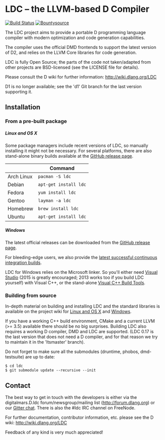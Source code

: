 LDC – the LLVM-based D Compiler
===============================

[![Build Status](https://travis-ci.org/ldc-developers/ldc.png?branch=master)][1]
[![Bountysource](https://www.bountysource.com/badge/tracker?tracker_id=283332)][3]

The LDC project aims to provide a portable D programming language
compiler with modern optimization and code generation capabilities.

The compiler uses the official DMD frontends to support the latest
version of D2, and relies on the LLVM Core libraries for code
generation.

LDC is fully Open Source; the parts of the code not taken/adapted from
other projects are BSD-licensed (see the LICENSE file for details).

Please consult the D wiki for further information:
http://wiki.dlang.org/LDC

D1 is no longer available; see the 'd1' Git branch for the last
version supporting it.


Installation
------------

### From a pre-built package

##### Linux and OS X

Some package managers include recent versions of LDC, so manually
installing it might not be necessary. For several platforms, there
are also stand-alone binary builds available at the
[GitHub release page](https://github.com/ldc-developers/ldc/releases).

|              | Command               |
| ------------ | --------------------- |
| Arch Linux   | `pacman -S ldc`       |
| Debian       | `apt-get install ldc` |
| Fedora       | `yum install ldc`     |
| Gentoo       | `layman -a ldc`       |
| Homebrew     | `brew install ldc`    |
| Ubuntu       | `apt-get install ldc` |

##### Windows

The latest official releases can be downloaded from the
[GitHub release page](https://github.com/ldc-developers/ldc/releases).

For bleeding-edge users, we also provide the
[latest successful continuous integration builds](https://github.com/ldc-developers/ldc/releases/tag/LDC-Win64-master).

LDC for Windows relies on the Microsoft linker. So you'll either need
[Visual Studio](https://www.visualstudio.com/en-us/downloads/download-visual-studio-vs.aspx)
(2015 is greatly encouraged; 2013 works too if you build LDC yourself)
with Visual C++, or the stand-alone
[Visual C++ Build Tools](http://landinghub.visualstudio.com/visual-cpp-build-tools).

### Building from source

In-depth material on building and installing LDC and the standard
libraries is available on the project wiki for
[Linux and OS X](http://wiki.dlang.org/Building_LDC_from_source) and
[Windows](http://wiki.dlang.org/Building_and_hacking_LDC_on_Windows_using_MSVC).

If you have a working C++ build environment, CMake and a current LLVM (>= 3.5)
available there should be no big surprises.
Building LDC also requires a working D compiler, DMD and LDC are supported.
(LDC 0.17 is the last version that does not need a D compiler,
and for that reason we try to maintain it in the 'ltsmaster' branch).

Do not forget to make sure all the submodules (druntime, phobos, dmd-testsuite)
are up to date:

    $ cd ldc
    $ git submodule update --recursive --init

Contact
-------

The best way to get in touch with the developers is either via the
digitalmars.D.ldc forum/newsgroup/mailing list
(http://forum.dlang.org) or our [Gitter chat](http://gitter.im/ldc-developers/main).
There is also the #ldc IRC channel on FreeNode.

For further documentation, contributor information, etc. please see
the D wiki: http://wiki.dlang.org/LDC

Feedback of any kind is very much appreciated!


[1]: https://travis-ci.org/ldc-developers/ldc "Build Status"
[2]: https://coveralls.io/r/ldc-developers/ldc "Test Coverage"
[3]: https://www.bountysource.com/trackers/283332-ldc?utm_source=283332&utm_medium=shield&utm_campaign=TRACKER_BADGE "Bountysource"
